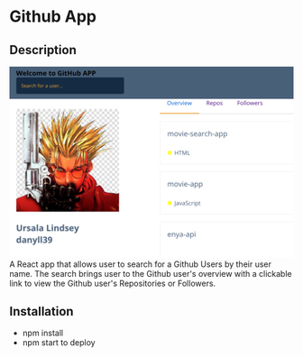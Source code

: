 # Github App

## Description

![](./GitHubApp.png)
A React app that allows user to search for a Github Users by their user name. The search brings user to the Github user's overview with a clickable link to view the Github user's Repositories or Followers.




## Installation

- npm install
- npm start to deploy
